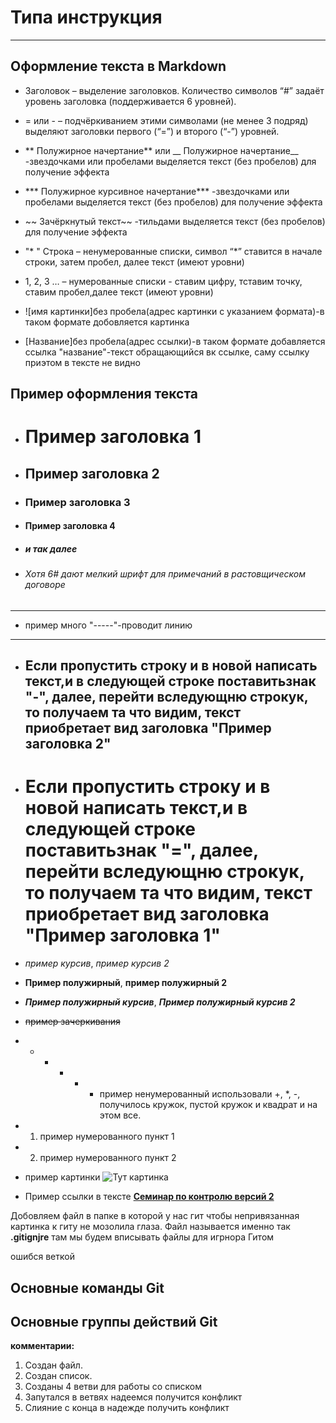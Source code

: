 # **Типа инструкция** 
---

## **Оформление текста в Markdown**

   * Заголовок – выделение заголовков. Количество символов “#” задаёт уровень заголовка  (поддерживается 6 уровней).

   * = или - – подчёркиванием этими символами (не менее 3 подряд) выделяют заголовки  первого (“=”) и второго (“-”) уровней.

   * ** Полужирное начертание** или __ Полужирное начертание__ -звездочками или пробелами выделяется текст (без пробелов) для получение эффекта

   * *** Полужирное курсивное начертание*** -звездочками или пробелами выделяется текст (без пробелов) для получение эффекта

   * ~~ Зачёркнутый текст~~ -тильдами выделяется текст (без пробелов) для получение эффекта

   *  "* " Строка – ненумерованные списки, символ “*” ставится в начале строки, затем пробел, далее текст (имеют уровни)

   * 1, 2, 3 … – нумерованные списки - ставим цифру, тставим точку, ставим пробел,далее текст (имеют уровни)
   * ![имя картинки]без пробела(адрес картинки с указанием формата)-в таком формате добовляется картинка
   * [Название]без пробела(адрес ссылки)-в таком формате добавляется ссылка "название"-текст обращающийся вк ссылке, саму ссылку приэтом в тексте не видно

## **Пример оформления текста**

 + # Пример заголовка 1  

 + ## Пример заголовка 2

 + ### Пример заголовка 3

 + #### Пример заголовка 4

 + ##### и так далее

 + ###### Хотя 6# дают мелкий шрифт для примечаний в растовщическом договоре

 -----
 + пример много "-----"-проводит линию
 -----

 + Если пропустить строку и в новой написать текст,и в следующей строке поставитьзнак "-", далее, перейти вследующню строкук, то получаем та что видим, текст приобретает вид заголовка "Пример заголовка 2"
   -

 + Если пропустить строку и в новой написать текст,и в следующей строке поставитьзнак "=", далее, перейти вследующню строкук, то получаем та что видим, текст приобретает вид заголовка "Пример заголовка 1"
   =

 + *пример курсив*, _пример курсив 2_

 + **Пример полужирный**, __пример полужирный 2__

 + ***Пример полужирный курсив***, ___Пример полужирный курсив 2___

 + ~~пример зачеркивания~~

 + * - * * * пример ненумерованный использовали +, *, -, получилось кружок, пустой кружок и квадрат и на этом все.

 + 1. пример нумерованного пункт 1

 + 2. пример нумерованного пункт 2

 + пример картинки ![**Тут картинка**](IMG_20191120_174719__01.jpg)

 + Пример ссылки в тексте [**Семинар по контролю версий 2**](https://docs.google.com/presentation/d/1bJd-ulPwTGj1AADt7X4ndvfIfICu_kg87G4mLlG0Z2I/edit#slide=id.p6)

 Добовляем файл в папке в которой у нас гит чтобы непривязанная картинка к гиту не мозолила глаза. Файл называется именно так **.gitignjre** там мы будем вписывать файлы для игрнора Гитом

 ошибся веткой

## **Основные команды Git**

## **Основные группы действий Git**


**комментарии:** 

1. Создан файл.
2. Создан список.
3. Созданы 4 ветви для работы со списком
4. Запутался в ветвях надеемся получится конфликт
5. Слияние с конца в надежде получить конфликт